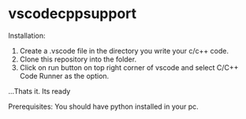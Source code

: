 # vscodecppsupport

Installation:
1) Create a .vscode file in the directory you write your c/c++ code.
2) Clone this repository into the folder.
3) Click on run button on top right corner of vscode and select C/C++ Code Runner as the option.

...Thats it. Its ready

Prerequisites: You should have python installed in your pc.
